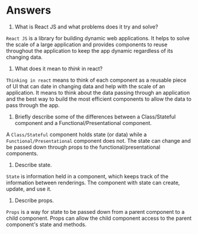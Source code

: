 # Answers

1.  What is React JS and what problems does it try and solve?

`React JS` is a library for building dynamic web applications. It helps to solve the scale of a large application and provides components to reuse throughout the application to keep the app dynamic regardless of its changing data.

1.  What does it mean to _think_ in react?

`Thinking in react` means to think of each component as a reusable piece of UI that can date in changing data and help with the scale of an application. It means to think about the data passing through an application and the best way to build the most efficient components to allow the data to pass through the app.

1.  Briefly describe some of the differences between a Class/Stateful component and a Functional/Presentational component.

A `Class/Stateful` component holds state (or data) while a `Functional/Presentational` component does not. The state can change and be passed down through props to the functional/presentational components.

1.  Describe state.

`State` is information held in a component, which keeps track of the information between renderings. The component with state can create, update, and use it.

1.  Describe props.

`Props` is a way for state to be passed down from a parent component to a child component. Props can allow the child component access to the parent component's state and methods.

